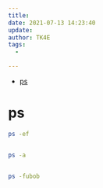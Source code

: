 ```yaml
---
title:
date: 2021-07-13 14:23:40
update:
author: TK4E
tags:
  -

---
```


<!-- vim-markdown-toc GFM -->

+ [ps](#ps)

<!-- vim-markdown-toc -->
# ps

```sh
ps -ef


ps -a


ps -fubob
```



